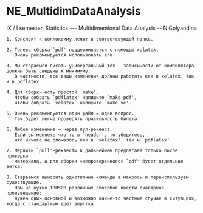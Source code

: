 # NE_MultidimDataAnalysis
IX / I semester. Statistics --- Multidimentional Data Analysis -- N.Golyandina

    1. Конспект к коллоквиму лежит в соответсвующей папке.
    
    2. Теперь сборка `pdf' поддерживается с помощью xelatex. 
       Очень рекомендуется использовать его. 
       
    3. Мы стараемся писать универсальный тех — зависимости от компилятора должны быть сведены к минимуму.
       В частности, все ваши изменения должны работать как в xelatex, так и в pdflatex
    
    4. Для сборки есть простой `make'. 
       Чтобы собрать `pdflatex' напишите `make pdf',
       чтобы собрать `xelatex` напишите `make xe'.

    5. Очень рекомендуется один файл = один вопрос.
       Так будет легче проверять правильность билета

    6. Любое изменение — через пул-реквест. 
       Если вы меняете что-то в `header', то убедитесь, 
       что ничего не сломалось как в `xelatex', так и `pdflatex'.

    7. Мержить `pull'-реквесты в дальнейшем предлагает только после проверки
       материала, а для сборки «непроверенного» `pdf' будет отдельная ветка.
       
    8. Стараемся выносить однотипные команды в макросы и переиспользуем существующие.
       Нам не нужно 100500 различных способов ввести скалярное произведение:
       нужен один основной и возможно какие-то частные случае в ситуациях, когда с стандартным едет верстка
